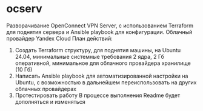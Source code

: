 # ocserv
Разворачивание OpenConnect VPN Server, с использованием Terraform для поднятия сервера и Ansible playbook для конфигурации. Облачный провайдер Yandex Cloud
План действий:
1. Создать Terraform структуру, для поднятия машины, на Ubuntu 24.04, минимальные системные требования 2 ядра, 2 Гб оперативной, минимальное для облачного провайдера хранилище (10 Гб)
2. Написать Ansible playbook для автоматизированной настройки на Ubuntu, с возможностью в дальнейшем переиспользовать на других облачных провайдерах
3. Протестировать работу
В процессе выполнения Readme будет дополняться и изменяться